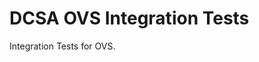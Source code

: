 DCSA OVS Integration Tests
================================================
Integration Tests for OVS.
